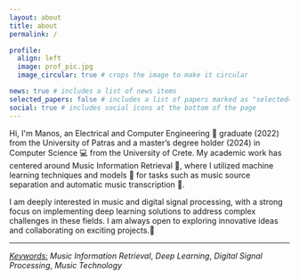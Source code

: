 ```yaml
---
layout: about
title: about
permalink: /

profile:
  align: left
  image: prof_pic.jpg
  image_circular: true # crops the image to make it circular

news: true # includes a list of news items
selected_papers: false # includes a list of papers marked as "selected={true}"
social: true # includes social icons at the bottom of the page
---
```


Hi, I'm Manos, an Electrical and Computer Engineering 🔌 graduate (2022) from the University of Patras and a master’s degree holder (2024) in Computer Science 💻 from the University of Crete. My academic work has centered around Music Information Retrieval 🎵, where I utilized machine learning techniques and models 🤖 for tasks such as music source separation and automatic music transcription 🎹.

I am deeply interested in music and digital signal processing, with a strong focus on implementing deep learning solutions to address complex challenges in these fields. I am always open to exploring innovative ideas and collaborating on exciting projects.🍋


___
*<u>Keywords:</u>* *Music Information Retrieval*, *Deep Learning*, *Digital Signal Processing*, *Music Technology*
